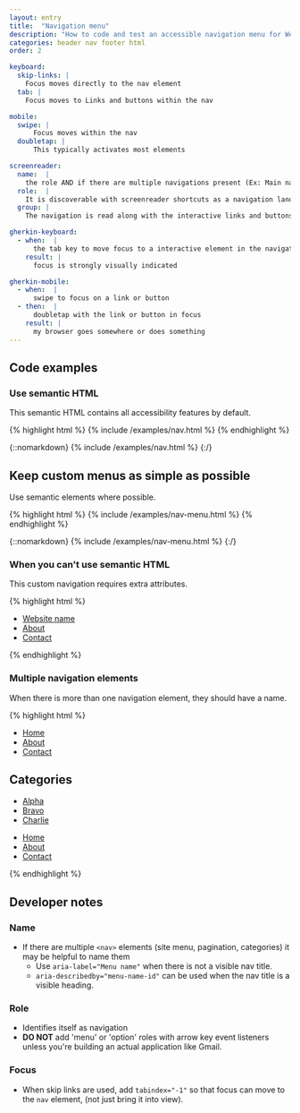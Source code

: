 ```yaml
---
layout: entry
title:  "Navigation menu"
description: "How to code and test an accessible navigation menu for Web"
categories: header nav footer html
order: 2

keyboard:
  skip-links: |
    Focus moves directly to the nav element
  tab: |
    Focus moves to Links and buttons within the nav

mobile:
  swipe: |
      Focus moves within the nav
  doubletap: |
      This typically activates most elements

screenreader:
  name:  |
    the role AND if there are multiple navigations present (Ex: Main navigation, Site map, Category menu) the name of the navigation
  role:  |
    It is discoverable with screenreader shortcuts as a navigation landmark
  group: |
    The navigation is read along with the interactive links and buttons when focused

gherkin-keyboard: 
  - when:  |
      the tab key to move focus to a interactive element in the navigation
    result: |
      focus is strongly visually indicated

gherkin-mobile:
  - when:  |
      swipe to focus on a link or button
  - then:  |
      doubletap with the link or button in focus
    result: |
      my browser goes somewhere or does something
---
```


## Code examples

### Use semantic HTML

This semantic HTML contains all accessibility features by default.

{% highlight html %}
{% include /examples/nav.html %}
{% endhighlight %}

{::nomarkdown}
{% include /examples/nav.html %}
{:/}

## Keep custom menus as simple as possible

Use semantic elements where possible.

{% highlight html %}
{% include /examples/nav-menu.html %}
{% endhighlight %}

{::nomarkdown}
{% include /examples/nav-menu.html %}
{:/}

### When you can't use semantic HTML

This custom navigation requires extra attributes.

{% highlight html %}
<div role="navigation">
  <ul>
    <li><a href="/">Website name</a></li>
    <li><a href="/about/">About</a></li>
    <li><a href="/contact/">Contact</a></li>
  <ul/>
</div>
{% endhighlight %}

### Multiple navigation elements

When there is more than one navigation element, they should have a name.

{% highlight html %}
<nav tabindex="-1" id="nav" aria-label="Main">
  <ul>
    <li><a href="/">Home</a></li>
    <li><a href="/about/">About</a></li>
    <li><a href="/contact/">Contact</a></li>
  <ul/>
</nav>

<h2 id="cat-heading">Categories</h2>
<nav id="cat-nav" aria-labelledby="#cat-heading">
  <ul>
    <li><a href="/alpha/">Alpha</a></li>
    <li><a href="/bravo/">Bravo</a></li>
    <li><a href="/charlie/">Charlie</a></li>
  <ul/>
</nav>

<footer>
  <nav aria-label="Site map">
    <ul>
      <li><a href="/">Home</a></li>
      <li><a href="/about/">About</a></li>
      <li><a href="/contact/">Contact</a></li>
    <ul/>
  </nav>
</footer>


{% endhighlight %}


## Developer notes

### Name
- If there are multiple `<nav>` elements (site menu, pagination, categories) it may be helpful to name them
  - Use `aria-label="Menu name"` when there is not a visible nav title.
  - `aria-describedby="menu-name-id"` can be used when the nav title is a visible heading.
  
### Role

- Identifies itself as navigation
- **DO NOT** add 'menu' or 'option' roles with arrow key event listeners unless you're building an actual application like Gmail.

### Focus

- When skip links are used, add `tabindex="-1"` so that focus can move to the `nav` element, (not just bring it into view).


